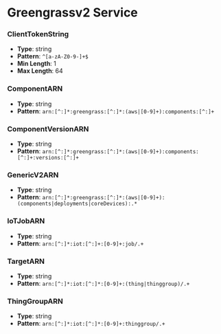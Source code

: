 # Greengrassv2 Service

### ClientTokenString
- **Type**: string
- **Pattern**: `^[a-zA-Z0-9-]+$`
- **Min Length**: 1
- **Max Length**: 64

### ComponentARN
- **Type**: string
- **Pattern**: `arn:[^:]*:greengrass:[^:]*:(aws|[0-9]+):components:[^:]+`

### ComponentVersionARN
- **Type**: string
- **Pattern**: `arn:[^:]*:greengrass:[^:]*:(aws|[0-9]+):components:[^:]+:versions:[^:]+`

### GenericV2ARN
- **Type**: string
- **Pattern**: `arn:[^:]*:greengrass:[^:]*:(aws|[0-9]+):(components|deployments|coreDevices):.*`

### IoTJobARN
- **Type**: string
- **Pattern**: `arn:[^:]*:iot:[^:]+:[0-9]+:job/.+`

### TargetARN
- **Type**: string
- **Pattern**: `arn:[^:]*:iot:[^:]*:[0-9]+:(thing|thinggroup)/.+`

### ThingGroupARN
- **Type**: string
- **Pattern**: `arn:[^:]*:iot:[^:]*:[0-9]+:thinggroup/.+`

